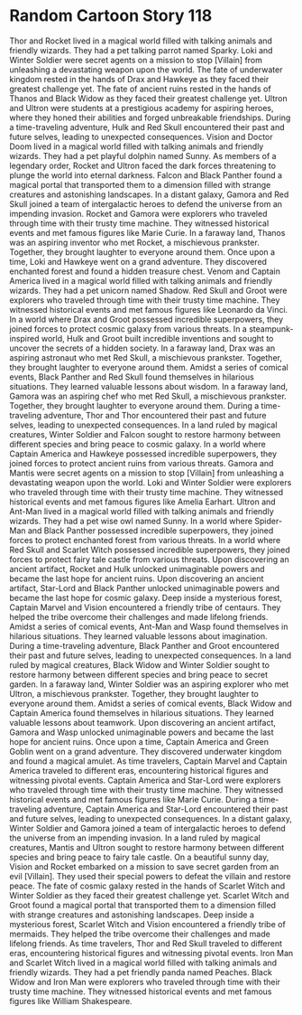 # Random Cartoon Story 118

Thor and Rocket lived in a magical world filled with talking animals and friendly wizards. They had a pet talking parrot named Sparky.
Loki and Winter Soldier were secret agents on a mission to stop [Villain] from unleashing a devastating weapon upon the world.
The fate of underwater kingdom rested in the hands of Drax and Hawkeye as they faced their greatest challenge yet.
The fate of ancient ruins rested in the hands of Thanos and Black Widow as they faced their greatest challenge yet.
Ultron and Ultron were students at a prestigious academy for aspiring heroes, where they honed their abilities and forged unbreakable friendships.
During a time-traveling adventure, Hulk and Red Skull encountered their past and future selves, leading to unexpected consequences.
Vision and Doctor Doom lived in a magical world filled with talking animals and friendly wizards. They had a pet playful dolphin named Sunny.
As members of a legendary order, Rocket and Ultron faced the dark forces threatening to plunge the world into eternal darkness.
Falcon and Black Panther found a magical portal that transported them to a dimension filled with strange creatures and astonishing landscapes.
In a distant galaxy, Gamora and Red Skull joined a team of intergalactic heroes to defend the universe from an impending invasion.
Rocket and Gamora were explorers who traveled through time with their trusty time machine. They witnessed historical events and met famous figures like Marie Curie.
In a faraway land, Thanos was an aspiring inventor who met Rocket, a mischievous prankster. Together, they brought laughter to everyone around them.
Once upon a time, Loki and Hawkeye went on a grand adventure. They discovered enchanted forest and found a hidden treasure chest.
Venom and Captain America lived in a magical world filled with talking animals and friendly wizards. They had a pet unicorn named Shadow.
Red Skull and Groot were explorers who traveled through time with their trusty time machine. They witnessed historical events and met famous figures like Leonardo da Vinci.
In a world where Drax and Groot possessed incredible superpowers, they joined forces to protect cosmic galaxy from various threats.
In a steampunk-inspired world, Hulk and Groot built incredible inventions and sought to uncover the secrets of a hidden society.
In a faraway land, Drax was an aspiring astronaut who met Red Skull, a mischievous prankster. Together, they brought laughter to everyone around them.
Amidst a series of comical events, Black Panther and Red Skull found themselves in hilarious situations. They learned valuable lessons about wisdom.
In a faraway land, Gamora was an aspiring chef who met Red Skull, a mischievous prankster. Together, they brought laughter to everyone around them.
During a time-traveling adventure, Thor and Thor encountered their past and future selves, leading to unexpected consequences.
In a land ruled by magical creatures, Winter Soldier and Falcon sought to restore harmony between different species and bring peace to cosmic galaxy.
In a world where Captain America and Hawkeye possessed incredible superpowers, they joined forces to protect ancient ruins from various threats.
Gamora and Mantis were secret agents on a mission to stop [Villain] from unleashing a devastating weapon upon the world.
Loki and Winter Soldier were explorers who traveled through time with their trusty time machine. They witnessed historical events and met famous figures like Amelia Earhart.
Ultron and Ant-Man lived in a magical world filled with talking animals and friendly wizards. They had a pet wise owl named Sunny.
In a world where Spider-Man and Black Panther possessed incredible superpowers, they joined forces to protect enchanted forest from various threats.
In a world where Red Skull and Scarlet Witch possessed incredible superpowers, they joined forces to protect fairy tale castle from various threats.
Upon discovering an ancient artifact, Rocket and Hulk unlocked unimaginable powers and became the last hope for ancient ruins.
Upon discovering an ancient artifact, Star-Lord and Black Panther unlocked unimaginable powers and became the last hope for cosmic galaxy.
Deep inside a mysterious forest, Captain Marvel and Vision encountered a friendly tribe of centaurs. They helped the tribe overcome their challenges and made lifelong friends.
Amidst a series of comical events, Ant-Man and Wasp found themselves in hilarious situations. They learned valuable lessons about imagination.
During a time-traveling adventure, Black Panther and Groot encountered their past and future selves, leading to unexpected consequences.
In a land ruled by magical creatures, Black Widow and Winter Soldier sought to restore harmony between different species and bring peace to secret garden.
In a faraway land, Winter Soldier was an aspiring explorer who met Ultron, a mischievous prankster. Together, they brought laughter to everyone around them.
Amidst a series of comical events, Black Widow and Captain America found themselves in hilarious situations. They learned valuable lessons about teamwork.
Upon discovering an ancient artifact, Gamora and Wasp unlocked unimaginable powers and became the last hope for ancient ruins.
Once upon a time, Captain America and Green Goblin went on a grand adventure. They discovered underwater kingdom and found a magical amulet.
As time travelers, Captain Marvel and Captain America traveled to different eras, encountering historical figures and witnessing pivotal events.
Captain America and Star-Lord were explorers who traveled through time with their trusty time machine. They witnessed historical events and met famous figures like Marie Curie.
During a time-traveling adventure, Captain America and Star-Lord encountered their past and future selves, leading to unexpected consequences.
In a distant galaxy, Winter Soldier and Gamora joined a team of intergalactic heroes to defend the universe from an impending invasion.
In a land ruled by magical creatures, Mantis and Ultron sought to restore harmony between different species and bring peace to fairy tale castle.
On a beautiful sunny day, Vision and Rocket embarked on a mission to save secret garden from an evil [Villain]. They used their special powers to defeat the villain and restore peace.
The fate of cosmic galaxy rested in the hands of Scarlet Witch and Winter Soldier as they faced their greatest challenge yet.
Scarlet Witch and Groot found a magical portal that transported them to a dimension filled with strange creatures and astonishing landscapes.
Deep inside a mysterious forest, Scarlet Witch and Vision encountered a friendly tribe of mermaids. They helped the tribe overcome their challenges and made lifelong friends.
As time travelers, Thor and Red Skull traveled to different eras, encountering historical figures and witnessing pivotal events.
Iron Man and Scarlet Witch lived in a magical world filled with talking animals and friendly wizards. They had a pet friendly panda named Peaches.
Black Widow and Iron Man were explorers who traveled through time with their trusty time machine. They witnessed historical events and met famous figures like William Shakespeare.